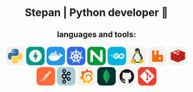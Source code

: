 <h1 align="center">Stepan | Python developer 🐍


<h2 align="center">languages and tools:

  
<code><img height="50" src="https://github.com/tandpfun/skill-icons/blob/main/icons/Python-Light.svg"></code>
<code><img height="50" src="https://github.com/tandpfun/skill-icons/blob/main/icons/FastAPI.svg"></code>
<code><img height="50" src="https://github.com/tandpfun/skill-icons/blob/main/icons/Docker.svg"></code>
<code><img height="50" src="https://github.com/tandpfun/skill-icons/blob/main/icons/Kubernetes.svg"></code>
<code><img height="50" src="https://github.com/tandpfun/skill-icons/blob/main/icons/Nginx.svg"></code>
<code><img height="50" src="https://github.com/tandpfun/skill-icons/blob/main/icons/GoLang.svg"></code>
<code><img height="50" src="https://github.com/tandpfun/skill-icons/blob/main/icons/Linux-Light.svg"></code>
<code><img height="50" src="https://github.com/tandpfun/skill-icons/blob/main/icons/RabbitMQ-Light.svg"></code>
<code><img height="50" src="https://github.com/tandpfun/skill-icons/blob/main/icons/Redis-Light.svg"></code>
<code><img height="50" src="https://github.com/tandpfun/skill-icons/blob/main/icons/Postman.svg"></code>
<code><img height="50" src="https://github.com/tandpfun/skill-icons/blob/main/icons/Kafka.svg"></code>
<code><img height="50" src="https://github.com/tandpfun/skill-icons/blob/main/icons/Grafana-Light.svg"></code>
<code><img height="50" src="https://github.com/tandpfun/skill-icons/blob/main/icons/MongoDB.svg"></code>
<code><img height="50" src="https://github.com/tandpfun/skill-icons/blob/main/icons/Github-Light.svg"></code>
<code><img height="50" src="https://github.com/tandpfun/skill-icons/blob/main/icons/Git.svg"></code>

<!--<code><img height="50" src="https://github.com/tandpfun/skill-icons/blob/main/icons/LinkedIn.svg"></code> :waka-->


